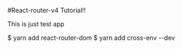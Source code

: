 #React-router-v4 Tutorial!!

This is just test app

$ yarn add react-router-dom
$ yarn add cross-env --dev